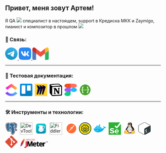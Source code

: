 ## Привет, меня зовут Артем!

Я QA <img src="https://media.giphy.com/media/3o7aCTfyhYawdOXcFW/giphy.gif" width="20px"> специалист в настоящем, support в Кредиска МКК и Zaymigo, пианист и композитор в прошлом <img src="https://media.giphy.com/media/ScQRX0jaOfFmESOM5J/giphy.gif" width="30px">

### 🤝 Связь:

  <div id="badges">
    <a href="https://t.me/artmtmn" target="_blank">
      <img src="https://github.com/artmtmn/artmtmn/blob/main/assets/telegram-new-2019-vector-logo-seeklogo.com/telegram-new-2019-seeklogo.com.svg" width="40" height="40" alt="telegram group" />
    </a>
    <a href="https://vk.com/artmtmn" target="_blank">
      <img src="https://github.com/artmtmn/artmtmn/blob/main/assets/vk-icon-vector-logo-seeklogo.com/vk-icon-seeklogo.com.svg" width="40" height="40" alt="VK Badge"/>
    </a>
    <a href="mailto:artmtmn@gmail.com" target="_blank">
      <img src="https://github.com/artmtmn/artmtmn/blob/main/assets/gmail-new-2020-vector-logo-seeklogo.com/gmail-new-2020-seeklogo.com-4.png" width="53" height="40" alt="gmail"/>
    </a>
  </div>
  
---

### 📁 Тестовая документация:

<div>
  <img src="https://github.com/artmtmn/artmtmn/blob/main/assets/clickup-symbol-vector-logo-seeklogo.com/clickup-symbol-seeklogo.com.svg" title="ClickUp" width="40" height="40"/>&nbsp
  <img src="https://github.com/artmtmn/artmtmn/blob/main/assets/trello-vector-logo-seeklogo.com/trello-seeklogo.com.svg" title="Trello" width="40" height="40"/>&nbsp
  <img src="https://github.com/artmtmn/artmtmn/blob/main/assets/miro-vector-logo-seeklogo.com/miro-seeklogo.com.svg" title="Miro" width="40" height="40"/>&nbsp
  <img src="https://github.com/artmtmn/artmtmn/blob/main/assets/notion-icon-vector-logo-seeklogo.com/notion-icon-seeklogo.com.svg" title="Notion" width="40" height="40"/>&nbsp
  <img src="https://github.com/artmtmn/artmtmn/blob/main/assets/figma-vector-logo-seeklogo.com/figma-seeklogo.com.svg" title="Figma" width="40" height="40"/>&nbsp
  <img src="https://github.com/artmtmn/artmtmn/blob/main/assets/swagger-vector-logo-seeklogo.com/swagger-seeklogo.com.svg" title="Swagger" width="40" height="40"/>&nbsp
</div>

---

### 🛠 Инструменты и технологии:

<div>
  <img src="https://github.com/devicons/devicon/blob/master/icons/postgresql/postgresql-original.svg" title="PostgreSQL" width="40" height="40"/>&nbsp
  <img src="https://d33wubrfki0l68.cloudfront.net/38b5c953a4667366685d55db55d057c86db1fc54/a0fdc/static/acae6b24d940347661ca901ea07f47c1/chrome-dev-logo-icon.png" title="DevTools" width="40" height="40"/>&nbsp
  <img src="https://github.com/artmtmn/artmtmn/blob/main/assets/charles_proxy_macos_bigsur_icon_190302.png" title="Charles" width="40" height="40"/>&nbsp
  <img src="https://www.megaleechers.com/storage/Fiddler-Everywhere-Icon.png" title="Fiddler" width="40" height="40"/>&nbsp
  <img src="https://github.com/artmtmn/artmtmn/blob/main/assets/postman-vector-logo-seeklogo.com/postman-seeklogo.com.svg" title="Postman" width="40" height="40"/>&nbsp
  <img src="https://github.com/artmtmn/artmtmn/blob/main/assets/soapui-icon.svg" title="SoapUI" width="40" height="40"/>&nbsp
  <img src="https://github.com/artmtmn/artmtmn/blob/main/assets/docker-vector-logo-seeklogo.com/docker-seeklogo.com.svg" title="Docker" width="40" height="40"/>&nbsp
  <img src="https://github.com/artmtmn/artmtmn/blob/main/assets/selenium-vector-logo-seeklogo.com/selenium-seeklogo.com.svg" title="Selenium IDE" width="40" height="40"/>&nbsp
  <img src="https://github.com/artmtmn/artmtmn/blob/main/assets/tux-vector-logo-seeklogo.com/tux-seeklogo.com.svg" title="Linux" width="40" height="40"/>&nbsp
  <img src="https://github.com/artmtmn/artmtmn/blob/main/assets/bash-vector-logo-seeklogo.com/bash-seeklogo.com.svg" title="Bash" width="40" height="40"/>&nbsp
  <img src="https://github.com/artmtmn/artmtmn/blob/main/assets/git-vector-logo-seeklogo.com/git-seeklogo.com.svg" title="Git" width="40" height="40"/>&nbsp
  <img src="https://github.com/artmtmn/artmtmn/blob/main/assets/jmeter-vector-logo-seeklogo.com/jmeter-seeklogo.com.svg" title="jMeter" width="90" height="30"/>&nbsp  
</div>


